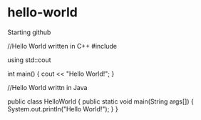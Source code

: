# hello-world
Starting github


//Hello World written in C++
#include <iostream>

using std::cout

int main() {
  cout << "Hello World!";
}

//Hello World writtn in Java

public class HelloWorld {
  public static void main(String args[]) {
    System.out.println("Hello World!");
  }
}
